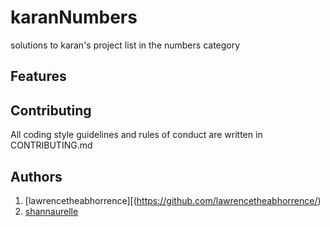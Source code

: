 # karanNumbers

solutions to karan's project list in the numbers category

## Features



## Contributing 

All coding style guidelines and rules of conduct are written in CONTRIBUTING.md

## Authors

1. [lawrencetheabhorrence][(https://github.com/lawrencetheabhorrence/)
2. [shannaurelle](https://github.com/shannaurelle/)

